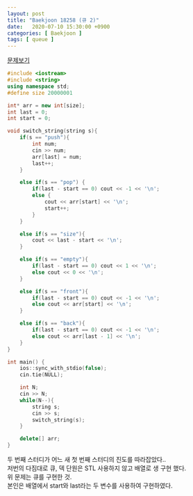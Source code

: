 ```yaml
---
layout: post
title: "Baekjoon 18258 (큐 2)"
date:   2020-07-10 15:30:00 +0900
categories: [ Baekjoon ]
tags: [ queue ]
---
```


[문제보기][prob]

```c++
#include <iostream>
#include <string>
using namespace std;
#define size 20000001

int* arr = new int[size];
int last = 0;
int start = 0;

void switch_string(string s){
    if(s == "push"){
        int num;
        cin >> num;
        arr[last] = num;
        last++;
    }

    else if(s == "pop") {
        if(last - start == 0) cout << -1 << '\n';
        else {
            cout << arr[start] << '\n';
            start++;
        }
    }

    else if(s == "size"){
        cout << last - start << '\n';
    }

    else if(s == "empty"){
        if(last - start == 0) cout << 1 << '\n';
        else cout << 0 << '\n';
    }

    else if(s == "front"){
        if(last - start == 0) cout << -1 << '\n';
        else cout << arr[start] << '\n';
    }

    else if(s == "back"){
        if(last - start == 0) cout << -1 << '\n';
        else cout << arr[last - 1] << '\n';
    }
}

int main() {
    ios::sync_with_stdio(false);
    cin.tie(NULL);

    int N;
    cin >> N;
    while(N--){
        string s;
        cin >> s;
        switch_string(s);
    }

    delete[] arr;
}
```
두 번째 스터디가 어느 새 첫 번째 스터디의 진도를 따라잡았다..  
저번의 다짐대로 큐, 덱 단원은 STL 사용하지 않고 배열로 생 구현 했다.  
위 문제는 큐를 구현한 것.  
본인은 배열에서 start와 last라는 두 변수를 사용하여 구현하였다.


[prob]: https://www.acmicpc.net/problem/18258